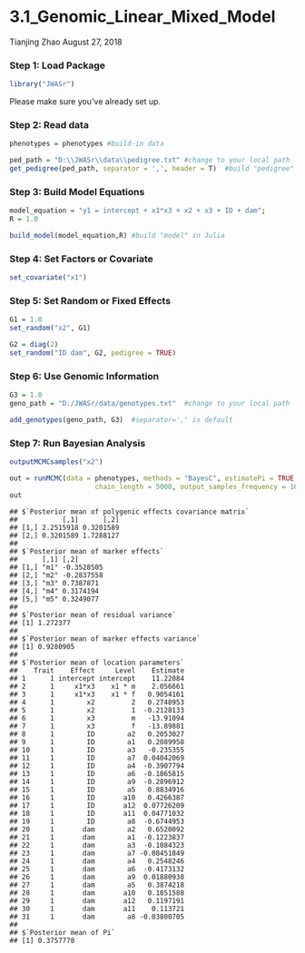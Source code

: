 3.1\_Genomic\_Linear\_Mixed\_Model
================
Tianjing Zhao
August 27, 2018



### Step 1: Load Package

``` r
library("JWASr")
```
Please make sure you've already set up.

### Step 2: Read data

``` r
phenotypes = phenotypes #build-in data

ped_path = "D:\\JWASr\\data\\pedigree.txt" #change to your local path
get_pedigree(ped_path, separator = ',', header = T)  #build "pedigree" in Julia
```

### Step 3: Build Model Equations

``` r
model_equation = "y1 = intercept + x1*x3 + x2 + x3 + ID + dam";
R = 1.0

build_model(model_equation,R) #build "model" in Julia
```


### Step 4: Set Factors or Covariate

``` r
set_covariate("x1")
```


### Step 5: Set Random or Fixed Effects

``` r
G1 = 1.0
set_random("x2", G1)
```


``` r
G2 = diag(2)
set_random("ID dam", G2, pedigree = TRUE)
```


### Step 6: Use Genomic Information

``` r
G3 = 1.0
geno_path = "D:/JWASr/data/genotypes.txt"  #change to your local path

add_genotypes(geno_path, G3)  #separator=',' is default
```

### Step 7: Run Bayesian Analysis

``` r
outputMCMCsamples("x2")
```

``` r
out = runMCMC(data = phenotypes, methods = "BayesC", estimatePi = TRUE, 
                     chain_length = 5000, output_samples_frequency = 100) 
out
```

    ## $`Posterior mean of polygenic effects covariance matrix`
    ##           [,1]      [,2]
    ## [1,] 2.2515918 0.3201589
    ## [2,] 0.3201589 1.7288127
    ## 
    ## $`Posterior mean of marker effects`
    ##      [,1] [,2]      
    ## [1,] "m1" -0.3528505
    ## [2,] "m2" -0.2837558
    ## [3,] "m3" 0.7387871 
    ## [4,] "m4" 0.3174194 
    ## [5,] "m5" 0.3249077 
    ## 
    ## $`Posterior mean of residual variance`
    ## [1] 1.272377
    ## 
    ## $`Posterior mean of marker effects variance`
    ## [1] 0.9280905
    ## 
    ## $`Posterior mean of location parameters`
    ##    Trait    Effect     Level    Estimate
    ## 1      1 intercept intercept    11.22084
    ## 2      1     x1*x3    x1 * m    2.056661
    ## 3      1     x1*x3    x1 * f   0.9054161
    ## 4      1        x2         2   0.2748953
    ## 5      1        x2         1  -0.2128133
    ## 6      1        x3         m   -13.91094
    ## 7      1        x3         f   -13.89881
    ## 8      1        ID        a2   0.2053027
    ## 9      1        ID        a1   0.2089958
    ## 10     1        ID        a3   -0.235355
    ## 11     1        ID        a7  0.04042069
    ## 12     1        ID        a4  -0.3907794
    ## 13     1        ID        a6  -0.1865815
    ## 14     1        ID        a9  -0.2896912
    ## 15     1        ID        a5   0.8834916
    ## 16     1        ID       a10   0.4266387
    ## 17     1        ID       a12  0.07726209
    ## 18     1        ID       a11  0.04771032
    ## 19     1        ID        a8  -0.6744953
    ## 20     1       dam        a2   0.6520092
    ## 21     1       dam        a1  -0.1223837
    ## 22     1       dam        a3  -0.1084323
    ## 23     1       dam        a7 -0.08451849
    ## 24     1       dam        a4   0.2548246
    ## 25     1       dam        a6  -0.4173132
    ## 26     1       dam        a9  0.01880938
    ## 27     1       dam        a5   0.3874218
    ## 28     1       dam       a10   0.1851588
    ## 29     1       dam       a12   0.1197191
    ## 30     1       dam       a11    0.113721
    ## 31     1       dam        a8 -0.03800705
    ## 
    ## $`Posterior mean of Pi`
    ## [1] 0.3757778
